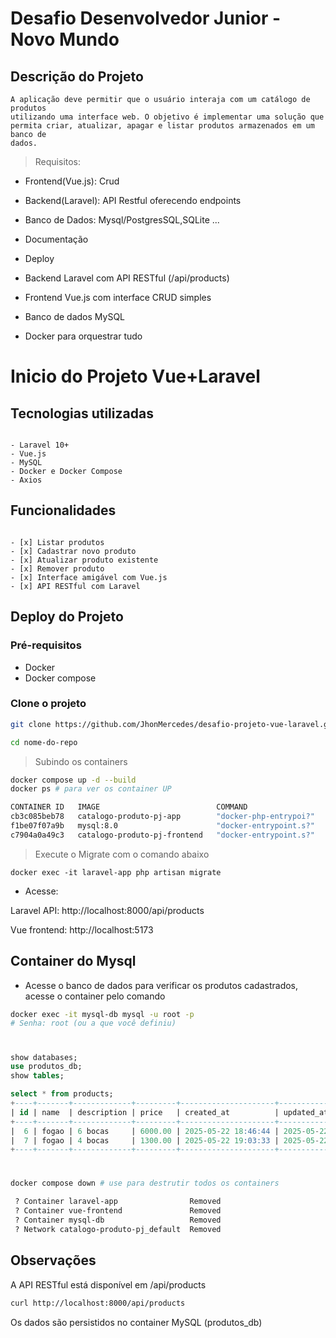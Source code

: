 # Desafio Desenvolvedor Junior - Novo Mundo

## Descrição do Projeto
    A aplicação deve permitir que o usuário interaja com um catálogo de produtos
    utilizando uma interface web. O objetivo é implementar uma solução que
    permita criar, atualizar, apagar e listar produtos armazenados em um banco de
    dados.

> Requisitos:
- Frontend(Vue.js): Crud
- Backend(Laravel): API Restful oferecendo endpoints
- Banco de Dados: Mysql/PostgresSQL,SQLite ...
- Documentação
- Deploy

- Backend Laravel com API RESTful (/api/products)
- Frontend Vue.js com interface CRUD simples
- Banco de dados MySQL
- Docker para orquestrar tudo

# Inicio do Projeto Vue+Laravel

## Tecnologias utilizadas
~~~

- Laravel 10+
- Vue.js
- MySQL
- Docker e Docker Compose
- Axios
~~~
## Funcionalidades
~~~

- [x] Listar produtos
- [x] Cadastrar novo produto
- [x] Atualizar produto existente
- [x] Remover produto
- [x] Interface amigável com Vue.js
- [x] API RESTful com Laravel
~~~

##  Deploy do Projeto 
### Pré-requisitos

- Docker 
- Docker compose
  
### Clone o projeto 
~~~bash
git clone https://github.com/JhonMercedes/desafio-projeto-vue-laravel.git

cd nome-do-repo
~~~ 

> Subindo os containers

~~~bash
docker compose up -d --build 
docker ps # para ver os container UP

CONTAINER ID   IMAGE                          COMMAND                  CREATED        STATUS        PORTS                                                    NAMES
cb3c085beb78   catalogo-produto-pj-app        "docker-php-entrypoi?"   43 hours ago   Up 30 hours   0.0.0.0:8000->8000/tcp, [::]:8000->8000/tcp              laravel-app
f1be07f07a9b   mysql:8.0                      "docker-entrypoint.s?"   43 hours ago   Up 43 hours   0.0.0.0:3306->3306/tcp, [::]:3306->3306/tcp, 33060/tcp   mysql-db
c7904a0a49c3   catalogo-produto-pj-frontend   "docker-entrypoint.s?"   43 hours ago   Up 43 hours   0.0.0.0:5173->5173/tcp, [::]:5173->5173/tcp              vue-frontend
~~~

> Execute o Migrate com o comando abaixo
~~~docker
docker exec -it laravel-app php artisan migrate
~~~


- Acesse:

Laravel API: http://localhost:8000/api/products

Vue frontend: http://localhost:5173

## Container do Mysql

- Acesse o banco de dados para verificar os produtos cadastrados, acesse o container pelo comando 
~~~bash 
docker exec -it mysql-db mysql -u root -p
# Senha: root (ou a que você definiu)
~~~
#
~~~sql
show databases;
use produtos_db;
show tables;

select * from products;
+----+-------+-------------+---------+---------------------+---------------------+
| id | name  | description | price   | created_at          | updated_at          |
+----+-------+-------------+---------+---------------------+---------------------+
|  6 | fogao | 6 bocas     | 6000.00 | 2025-05-22 18:46:44 | 2025-05-22 19:05:39 |
|  7 | fogao | 4 bocas     | 1300.00 | 2025-05-22 19:03:33 | 2025-05-22 19:05:57 |
+----+-------+-------------+---------+---------------------+---------------------+
~~~
#
~~~bash
docker compose down # use para destrutir todos os containers

 ? Container laravel-app                Removed                                                                                                                                           10.3s 
 ? Container vue-frontend               Removed                                                                                                                                            1.1s 
 ? Container mysql-db                   Removed                                                                                                                                            2.6s 
 ? Network catalogo-produto-pj_default  Removed 
~~~
 
##  Observações
A API RESTful está disponível em /api/products
~~~bash
curl http://localhost:8000/api/products
~~~
Os dados são persistidos no container MySQL (produtos_db)